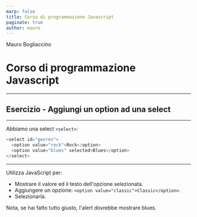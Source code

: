 ```yaml
---
marp: false
title: Corso di programmazione Javascript
paginate: true
author: mauro
---
```



Mauro Bogliaccino

# Corso di programmazione Javascript

---


## Esercizio - Aggiungi un option ad una select

---


Abbiamo una select `<select>`:

```javascript
<select id="genres">
  <option value="rock">Rock</option>
  <option value="blues" selected>Blues</option>
</select>
```

---


Utilizza JavaScript per:

* Mostrare il valore ed il testo dell'opzione selezionata.
* Aggiungere un opzione: `<option value="classic">Classic</option>`.
* Selezionarla.

Nota, se hai fatto tutto giusto, l'alert dovrebbe mostrare blues.

